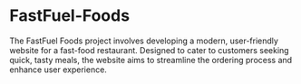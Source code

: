 # FastFuel-Foods
The FastFuel Foods project involves developing a modern, user-friendly website for a fast-food restaurant. Designed to cater to customers seeking quick, tasty meals, the website aims to streamline the ordering process and enhance user experience.

